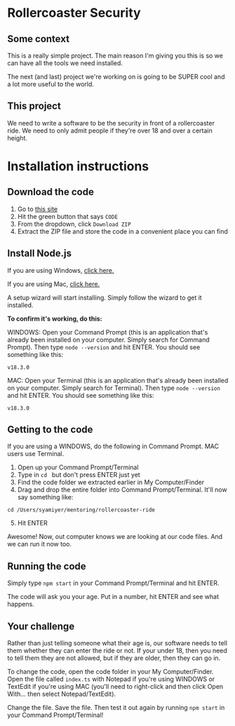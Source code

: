 # Rollercoaster Security

## Some context

This is a really simple project. The main reason I'm giving you this is so we can have all the tools we need installed.

The next (and last) project we're working on is going to be SUPER cool and a lot more useful to the world.

## This project

We need to write a software to be the security in front of a rollercoaster ride. We need to only admit people if they're over 18 and over a certain height.

# Installation instructions

## Download the code

1. Go to [this site](https://github.com/Siyer2/rollercoaster-ride)
2. Hit the green button that says `CODE`
3. From the dropdown, click `Download ZIP`
4. Extract the ZIP file and store the code in a convenient place you can find

## Install Node.js

If you are using Windows, [click here.](https://nodejs.org/dist/v16.15.1/node-v16.15.1-x86.msi)

If you are using Mac, [click here.](https://nodejs.org/dist/v16.15.1/node-v16.15.1.pkg)

A setup wizard will start installing. Simply follow the wizard to get it installed.

**To confirm it's working, do this:**

WINDOWS: Open your Command Prompt (this is an application that's already been installed on your computer. Simply search for Command Prompt). Then type `node --version` and hit ENTER. You should see something like this:

```
v18.3.0
```

MAC: Open your Terminal (this is an application that's already been installed on your computer. Simply search for Terminal). Then type `node --version` and hit ENTER. You should see something like this:

```
v18.3.0
```

## Getting to the code

If you are using a WINDOWS, do the following in Command Prompt. MAC users use Terminal.

1. Open up your Command Prompt/Terminal
2. Type in `cd ` but don't press ENTER just yet
3. Find the code folder we extracted earlier in My Computer/Finder
4. Drag and drop the entire folder into Command Prompt/Terminal. It'll now say something like:

```
cd /Users/syamiyer/mentoring/rollercoaster-ride
```

5. Hit ENTER

Awesome! Now, out computer knows we are looking at our code files. And we can run it now too.

## Running the code

Simply type `npm start` in your Command Prompt/Terminal and hit ENTER.

The code will ask you your age. Put in a number, hit ENTER and see what happens.

## Your challenge

Rather than just telling someone what their age is, our software needs to tell them whether they can enter the ride or not. If your under 18, then you need to tell them they are not allowed, but if they are older, then they can go in.

To change the code, open the code folder in your My Computer/Finder. Open the file called `index.ts` with Notepad if you're using WINDOWS or TextEdit if you're using MAC (you'll need to right-click and then click Open With... then select Notepad/TextEdit).

Change the file. Save the file. Then test it out again by running `npm start` in your Command Prompt/Terminal!
